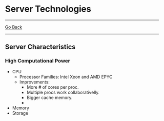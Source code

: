 # Server Technologies
---
[Go Back](../README.md)

---
## Server Characteristics
### High Computational Power
- CPU
	- Processor Families: Intel Xeon and AMD EPYC
	- Improvements:
		- More # of cores per proc.
		- Multiple procs work collaborativelly.
		- Bigger cache memory.
		- 
- Memory
- Storage